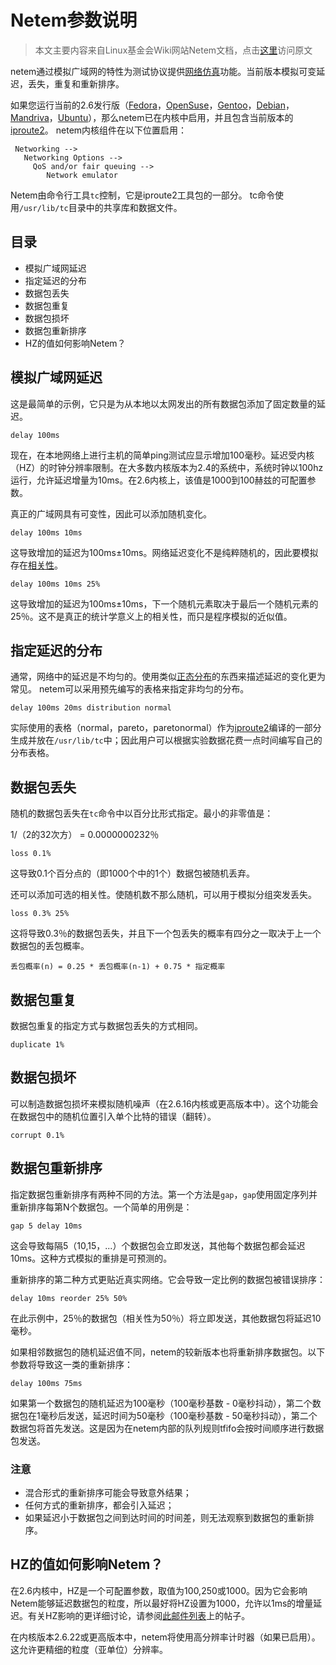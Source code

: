 # Netem参数说明
> 本文主要内容来自Linux基金会Wiki网站Netem文档，点击[这里](https://wiki.linuxfoundation.org/networking/netem)访问原文



netem通过模拟广域网的特性为测试协议提供[网络仿真](http://en.wikipedia.com/wiki/Network_emulation)功能。当前版本模拟可变延迟，丢失，重复和重新排序。

如果您运行当前的2.6发行版（[Fedora](http://en.wikipedia.com/wiki/Fedora_Core)，[OpenSuse](http://en.wikipedia.com/wiki/Open_Suse)，[Gentoo](http://en.wikipedia.com/wiki/Gentoo_Linux)，[Debian](http://en.wikipedia.com/wiki/Debian)，[Mandriva](http://en.wikipedia.com/wiki/Mandriva)，[Ubuntu](http://en.wikipedia.com/wiki/Ubuntu_%28Linux_distribution%29)），那么netem已在内核中启用，并且包含当前版本的[iproute2](https://wiki.linuxfoundation.org/networking/iproute2)。 netem内核组件在以下位置启用：

```
 Networking -->
   Networking Options -->
     QoS and/or fair queuing -->
        Network emulator
```
Netem由命令行工具`tc`控制，它是iproute2工具包的一部分。 tc命令使用`/usr/lib/tc`目录中的共享库和数据文件。
## 目录
* 模拟广域网延迟
* 指定延迟的分布
* 数据包丢失
* 数据包重复
* 数据包损坏
* 数据包重新排序
* HZ的值如何影响Netem？

## 模拟广域网延迟
这是最简单的示例，它只是为从本地以太网发出的所有数据包添加了固定数量的延迟。

`delay 100ms`

现在，在本地网络上进行主机的简单ping测试应显示增加100毫秒。延迟受内核（HZ）的时钟分辨率限制。在大多数内核版本为2.4的系统中，系统时钟以100hz运行，允许延迟增量为10ms。在2.6内核上，该值是1000到100赫兹的可配置参数。

真正的广域网具有可变性，因此可以添加随机变化。

`delay 100ms 10ms`

这导致增加的延迟为100ms±10ms。网络延迟变化不是纯粹随机的，因此要模拟存在[相关性](http://en.wikipedia.com/wiki/correlation)。

`delay 100ms 10ms 25%`

这导致增加的延迟为100ms±10ms，下一个随机元素取决于最后一个随机元素的25％。这不是真正的统计学意义上的相关性，而只是程序模拟的近似值。

## 指定延迟的分布
通常，网络中的延迟是不均匀的。使用类似[正态分布](http://en.wikipedia.com/wiki/Normal_Distribution)的东西来描述延迟的变化更为常见。 netem可以采用预先编写的表格来指定非均匀的分布。

`delay 100ms 20ms distribution normal`

实际使用的表格（normal，pareto，paretonormal）作为[iproute2](https://wiki.linuxfoundation.org/networking/iproute2)编译的一部分生成并放在`/usr/lib/tc`中；因此用户可以根据实验数据花费一点时间编写自己的分布表格。

## 数据包丢失
随机的数据包丢失在`tc`命令中以百分比形式指定。最小的非零值是：

1/（2的32次方） = 0.0000000232％

`loss 0.1%`

这导致0.1个百分点的（即1000个中的1个）数据包被随机丢弃。

还可以添加可选的相关性。使随机数不那么随机，可以用于模拟分组突发丢失。

`loss 0.3% 25%`

这将导致0.3％的数据包丢失，并且下一个包丢失的概率有四分之一取决于上一个数据包的丢包概率。

`丢包概率(n) = 0.25 * 丢包概率(n-1) + 0.75 * 指定概率`

## 数据包重复
数据包重复的指定方式与数据包丢失的方式相同。

`duplicate 1%`

## 数据包损坏
可以制造数据包损坏来模拟随机噪声（在2.6.16内核或更高版本中）。这个功能会在数据包中的随机位置引入单个比特的错误（翻转）。

`corrupt 0.1%`

## 数据包重新排序
指定数据包重新排序有两种不同的方法。第一个方法是`gap`，`gap`使用固定序列并重新排序每第N个数据包。一个简单的用例是：

`gap 5 delay 10ms`

这会导致每隔5（10,15，...）个数据包会立即发送，其他每个数据包都会延迟10ms。这种方式模拟的重排是可预测的。

重新排序的第二种方式更贴近真实网络。它会导致一定比例的数据包被错误排序：

`delay 10ms reorder 25% 50%`

在此示例中，25％的数据包（相关性为50％）将立即发送，其他数据包将延迟10毫秒。

如果相邻数据包的随机延迟值不同，netem的较新版本也将重新排序数据包。以下参数将导致这一类的重新排序：

`delay 100ms 75ms`

如果第一个数据包的随机延迟为100毫秒（100毫秒基数 -  0毫秒抖动），第二个数据包在1毫秒后发送，延迟时间为50毫秒（100毫秒基数 -  50毫秒抖动），第二个数据包将首先发送。这是因为在netem内部的队列规则tfifo会按时间顺序进行数据包发送。

### 注意
* 混合形式的重新排序可能会导致意外结果；
* 任何方式的重新排序，都会引入延迟；
* 如果延迟小于数据包之间到达时间的时间差，则无法观察到数据包的重新排序。

## HZ的值如何影响Netem？

在2.6内核中，HZ是一个可配置参数，取值为100,250或1000。因为它会影响Netem能够延迟数据包的粒度，所以最好将HZ设置为1000，允许以1ms的增量延迟。有关HZ影响的更详细讨论，请参阅[此邮件列表](http://lists.osdl.org/pipermail/netem/2006-March/000343.html)上的帖子。

在内核版本2.6.22或更高版本中，netem将使用高分辨率计时器（如果已启用）。这允许更精细的粒度（亚单位）分辨率。

